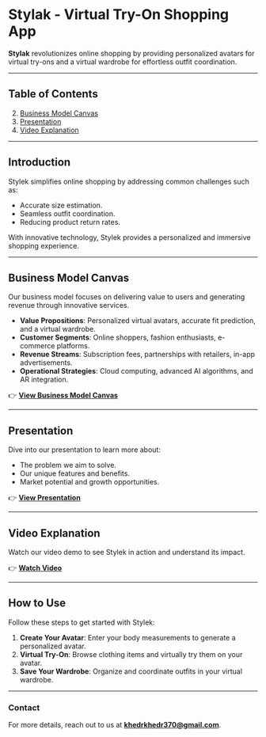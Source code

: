 # Stylak - Virtual Try-On Shopping App  

**Stylak** revolutionizes online shopping by providing personalized avatars for virtual try-ons and a virtual wardrobe for effortless outfit coordination.  

---

## Table of Contents  
2. [Business Model Canvas](https://drive.google.com/file/d/1Lle_gWx-rpXFnRkfVtwPnZKENC2CaCb5/view?usp=drive_link)  
3. [Presentation](https://drive.google.com/file/d/1blVmx_8F-IoDYr6Edzl6o7iDMR8ZEPKT/view?usp=drive_link)  
4. [Video Explanation](https://drive.google.com/file/d/1Jbb_6YLn1t4TnSzP6fLi4_Uv7v5Zu_tz/view?usp=drive_link)  
   
---

## Introduction  
Stylek simplifies online shopping by addressing common challenges such as:  
- Accurate size estimation.  
- Seamless outfit coordination.  
- Reducing product return rates.  

With innovative technology, Stylek provides a personalized and immersive shopping experience.  

---

## Business Model Canvas  
Our business model focuses on delivering value to users and generating revenue through innovative services.  
- **Value Propositions**: Personalized virtual avatars, accurate fit prediction, and a virtual wardrobe.  
- **Customer Segments**: Online shoppers, fashion enthusiasts, e-commerce platforms.  
- **Revenue Streams**: Subscription fees, partnerships with retailers, in-app advertisements.  
- **Operational Strategies**: Cloud computing, advanced AI algorithms, and AR integration.  

👉 **[View Business Model Canvas](https://drive.google.com/file/d/1Lle_gWx-rpXFnRkfVtwPnZKENC2CaCb5/view?usp=drive_link)**  

---

## Presentation  
Dive into our presentation to learn more about:  
- The problem we aim to solve.  
- Our unique features and benefits.  
- Market potential and growth opportunities.  

👉 **[View Presentation](https://drive.google.com/file/d/1blVmx_8F-IoDYr6Edzl6o7iDMR8ZEPKT/view?usp=drive_link)**  

---

## Video Explanation  
Watch our video demo to see Stylek in action and understand its impact.  

👉 **[Watch Video](https://drive.google.com/file/d/1Jbb_6YLn1t4TnSzP6fLi4_Uv7v5Zu_tz/view?usp=drive_link)**  

---

## How to Use  
Follow these steps to get started with Stylek:  
1. **Create Your Avatar**: Enter your body measurements to generate a personalized avatar.  
2. **Virtual Try-On**: Browse clothing items and virtually try them on your avatar.  
3. **Save Your Wardrobe**: Organize and coordinate outfits in your virtual wardrobe.  

---

### Contact  
For more details, reach out to us at **khedrkhedr370@gmail.com**.  

